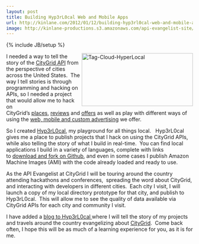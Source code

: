 ```yaml
---
layout: post
title: Building Hyp3rL0cal Web and Mobile Apps
url: http://kinlane.com/2012/01/12/building-hyp3rl0cal-web-and-mobile-apps/
image: http://kinlane-productions.s3.amazonaws.com/api-evangelist-site/blog/Tag-Cloud-HyperLocal.png
---
```

{% include JB/setup %}
<p>
     <a href="http://hyp3rl0cal.com/"><img class="aligncenter size-medium wp-image-486" title="Tag-Cloud-HyperLocal" src="http://www.citygridmedia.com/developer/wp-content/uploads/2012/01/Tag-Cloud-HyperLocal-300x143.png"  width="300" height="143" align="right" /></a>I needed a way to tell the story of the <a title="CityGrid API" href="http://developer.citygridmedia.com/">CityGrid API</a> from the perspective of cities across the United States.  The way I tell stories is through programming and hacking on APIs, so I needed a project that would allow me to hack on CityGrid’s <a title="places" href="http://docs.citygridmedia.com/display/citygridv2/Places+API">places</a>, <a title="reviews" href="http://docs.citygridmedia.com/display/citygridv2/Reviews+API">reviews</a> and <a title="offers" href="http://docs.citygridmedia.com/display/citygridv2/Offers+API">offers</a> as well as play with different ways of using the <a title="web, mobile and custom advertising" href="http://docs.citygridmedia.com/display/citygridv2/Ads+by+CityGrid">web, mobile and custom advertising</a> we offer.
</p>
<p>
     So I created <a title="Hyp3rL0cal" href="http://hyp3rl0cal.com/">Hyp3rL0cal</a>, my playground for all things local.   Hyp3rL0cal gives me a place to publish projects that I hack on using the CityGrid APIs, while also telling the story of what I build in real-time.  You can find local applications I build in a variety of languages, complete with links to <a title="download and fork on Github" href="https://github.com/kinlane">download and fork on Github</a>, and even in some cases I publish Amazon Machine Images (AMI) with the code already loaded and ready to use.
</p>
<p>
     As the API Evangelist at CityGrid I will be touring around the country attending hackathons and conferences,  spreading the word about CityGrid, and interacting with developers in different cities.  Each city I visit, I will launch a copy of my local directory prototype for that city, and publish to Hyp3rL0cal.  This will allow me to see the quality of data available via CityGrid APIs for each city and community I visit.
</p>
<p>
     I have added a <a title="blog to Hyp3rL0cal" href="http://hyp3rl0cal.com/blog/">blog to Hyp3rL0cal </a>where I will tell the story of my projects and travels around the country evangelizing about <a title="CityGrid" href="http://www.citygrid.com/">CityGrid</a>.  Come back often, I hope this will be as much of a learning experience for you, as it is for me.
</p>